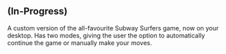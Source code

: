 ## (In-Progress)

A custom version of the all-favourite Subway Surfers game, now on your desktop. Has two modes, giving the user the option to automatically continue the game or manually make your moves.